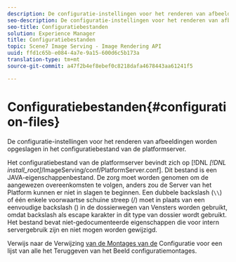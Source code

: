 ```yaml
---
description: De configuratie-instellingen voor het renderen van afbeeldingen worden opgeslagen in het configuratiebestand van de platformserver.
seo-description: De configuratie-instellingen voor het renderen van afbeeldingen worden opgeslagen in het configuratiebestand van de platformserver.
seo-title: Configuratiebestanden
solution: Experience Manager
title: Configuratiebestanden
topic: Scene7 Image Serving - Image Rendering API
uuid: ffd1c65b-e084-4a7e-9a15-600d6c5b173a
translation-type: tm+mt
source-git-commit: a47f2b4ef8ebef0c8218dafa4678443aa61241f5

---
```



# Configuratiebestanden{#configuration-files}

De configuratie-instellingen voor het renderen van afbeeldingen worden opgeslagen in het configuratiebestand van de platformserver.

Het configuratiebestand van de platformserver bevindt zich op [!DNL *[!DNL install_root]*/ImageServing/conf/PlatformServer.conf]. Dit bestand is een JAVA-eigenschappenbestand. De zorg moet worden genomen om de aangewezen overeenkomsten te volgen, anders zou de Server van het Platform kunnen er niet in slagen te beginnen. Een dubbele backslash (`\\`) of één enkele voorwaartse schuine streep (/) moet in plaats van een eenvoudige backslash (\) in de dossierwegen van Vensters worden gebruikt, omdat backslash als escape karakter in dit type van dossier wordt gebruikt. Het bestand bevat niet-gedocumenteerde eigenschappen die voor intern servergebruik zijn en niet mogen worden gewijzigd.

Verwijs naar de Verwijzing [van de Montages van de](../../../../../ir-api/server-admin/image-rendering-api-ref/c-ir-server-administration/c-ir-configuration-settings-reference/c-ir-configuration-settings-reference.md#concept-6947a512d4c94e9fb8a71b80243fee81) Configuratie voor een lijst van alle het Teruggeven van het Beeld configuratiemontages.

